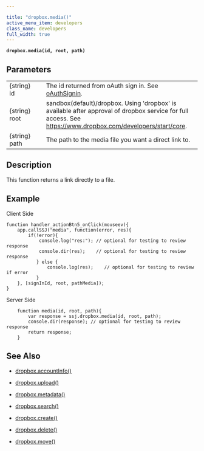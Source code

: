 ```yaml
---

title: "dropbox.media()"
active_menu_item: developers
class_name: developers
full_width: true
---
```


**`dropbox.media(id, root, path)`**

## Parameters

<table>
<tr>
<td width="181">
{string} id

</td>
<td width="18">
</td>
<td width="681">
The id returned from oAuth sign in. See <a href="/developers/documentation/scripting-apis/client-api/oauth/oauthsignin/">oAuthSignin</a>.
</td>
</tr>
<tr>
<td width="181">
{string} root
</td>
<td width="18">
</td>
<td width="681">
sandbox(default)/dropbox. Using 'dropbox' is available after approval of dropbox service for full access. See <a href="https://www.dropbox.com/developers/start/core">https://www.dropbox.com/developers/start/core</a>.
</td>
</tr>
<tr>

<td width="181">
{string} path

</td>
<td width="18">
</td>
<td width="681">
 The path to the media file you want a direct link to.

</td>
</tr>

</table>

## Description
This function returns a link directly to a file.

## Example

Client Side

    function handler_actionBtn5_onClick(mouseev){
   	    app.callSSJ("media", function(error, res){
           	if(!error){
               	console.log("res:"); // optional for testing to review response
               	console.dir(res);    // optional for testing to review response
               } else {
                   console.log(res);    // optional for testing to review if error
               }
       	}, [signInId, root, pathMedia]);
   	}


Server Side

    	function media(id, root, path){
    	    var response = ssj.dropbox.media(id, root, path);
    	    console.dir(response); // optional for testing to review response
    	    return response;
    	}

## See Also

- [dropbox.accountInfo()](/developers/documentation/scripting-apis/server-side-api/dropbox-object/dropboxacinfo)

- [dropbox.upload()](/developers/documentation/scripting-apis/server-side-api/dropbox-object/dropboxupload)

- [dropbox.metadata()](/developers/documentation/scripting-apis/server-side-api/dropbox-object/dropboxmetadata)

- [dropbox.search()](/developers/documentation/scripting-apis/server-side-api/dropbox-object/dropboxsearch)

- [dropbox.create()](/developers/documentation/scripting-apis/server-side-api/dropbox-object/dropboxcreate)

- [dropbox.delete()](/developers/documentation/scripting-apis/server-side-api/dropbox-object/dropboxdelete)

- [dropbox.move()](/developers/documentation/scripting-apis/server-side-api/dropbox-object/dropboxmove)
